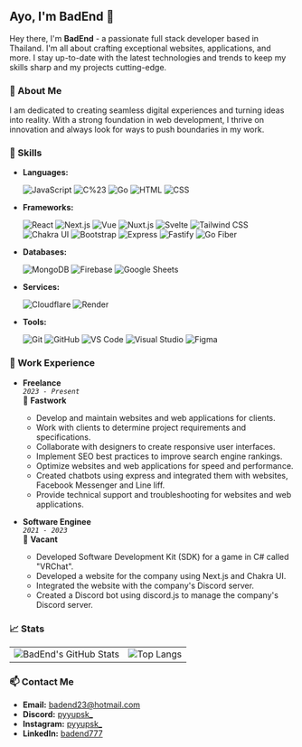 ## Ayo, I'm BadEnd 👋

Hey there, I'm **BadEnd** - a passionate full stack developer based in Thailand. I'm all about crafting exceptional websites, applications, and more. I stay up-to-date with the latest technologies and trends to keep my skills sharp and my projects cutting-edge.

### 📖 About Me

I am dedicated to creating seamless digital experiences and turning ideas into reality. With a strong foundation in web development, I thrive on innovation and always look for ways to push boundaries in my work.

### 🚀 Skills

- **Languages:**

  ![JavaScript](https://img.shields.io/badge/-JavaScript-000?&logo=JavaScript)
  ![C%23](https://img.shields.io/badge/-C%23-000?&logo=C%20Sharp)
  ![Go](https://img.shields.io/badge/-Go-000?&logo=Go)
  ![HTML](https://img.shields.io/badge/-HTML-000?&logo=HTML5)
  ![CSS](https://img.shields.io/badge/-CSS-000?&logo=CSS3)

- **Frameworks:**

  ![React](https://img.shields.io/badge/-React-000?&logo=React)
  ![Next.js](https://img.shields.io/badge/-Next.js-000?&logo=Next.js)
  ![Vue](https://img.shields.io/badge/-Vue-000?&logo=Vue.js)
  ![Nuxt.js](https://img.shields.io/badge/-Nuxt.js-000?&logo=Nuxt.js)
  ![Svelte](https://img.shields.io/badge/-Svelte-000?&logo=Svelte)
  ![Tailwind CSS](https://img.shields.io/badge/-Tailwind%20CSS-000?&logo=Tailwind%20CSS)
  ![Chakra UI](https://img.shields.io/badge/-Chakra%20UI-000?&logo=Chakra%20UI)
  ![Bootstrap](https://img.shields.io/badge/-Bootstrap-000?&logo=Bootstrap)
  ![Express](https://img.shields.io/badge/-Express-000?&logo=Express)
  ![Fastify](https://img.shields.io/badge/-Fastify-000?&logo=Fastify)
  ![Go Fiber](https://img.shields.io/badge/-Go%20Fiber-000?&logo=Go)

- **Databases:**

  ![MongoDB](https://img.shields.io/badge/-MongoDB-000?&logo=MongoDB)
  ![Firebase](https://img.shields.io/badge/-Firebase-000?&logo=Firebase)
  ![Google Sheets](https://img.shields.io/badge/-Google%20Sheets-000?&logo=Google%20Sheets)

- **Services:**

  ![Cloudflare](https://img.shields.io/badge/-Cloudflare-000?&logo=Cloudflare)
  ![Render](https://img.shields.io/badge/-Render-000?&logo=Render)

- **Tools:**

  ![Git](https://img.shields.io/badge/-Git-000?&logo=Git)
  ![GitHub](https://img.shields.io/badge/-GitHub-000?&logo=GitHub)
  ![VS Code](https://img.shields.io/badge/-VS%20Code-000?&logo=Visual%20Studio%20Code)
  ![Visual Studio](https://img.shields.io/badge/-Visual%20Studio-000?&logo=Visual%20Studio)
  ![Figma](https://img.shields.io/badge/-Figma-000?&logo=Figma)

### 💼 Work Experience

- **Freelance** \
   _`2023 - Present`_ \
   📍 **Fastwork**

  - Develop and maintain websites and web applications for clients.
  - Work with clients to determine project requirements and specifications.
  - Collaborate with designers to create responsive user interfaces.
  - Implement SEO best practices to improve search engine rankings.
  - Optimize websites and web applications for speed and performance.
  - Created chatbots using express and integrated them with websites, Facebook Messenger and Line liff.
  - Provide technical support and troubleshooting for websites and web applications.

- **Software Enginee** \
   _`2021 - 2023`_ \
   📍 **Vacant**

  - Developed Software Development Kit (SDK) for a game in C# called "VRChat".
  - Developed a website for the company using Next.js and Chakra UI.
  - Integrated the website with the company's Discord server.
  - Created a Discord bot using discord.js to manage the company's Discord server.

### 📈 Stats

<table>
  <tr>
    <td><img src="https://github-readme-stats.vercel.app/api?username=BadEnd777&show_icons=true&include_all_commits=true&theme=tokyonight&hide_border=true&count_private=true&hide_title=true" alt="BadEnd's GitHub Stats"></td>
    <td><img src="https://github-readme-stats.vercel.app/api/top-langs/?username=BadEnd777&layout=compact&theme=tokyonight&hide_border=true&langs_count=10&hide_title=true" alt="Top Langs"></td>
  </tr>
</table>

### 📫 Contact Me

- **Email:** [badend23@hotmail.com](mailto:badend23@hotmail.com)
- **Discord:** [pyyupsk_](https://discord.com/users/1079117717090611260)
- **Instagram:** [pyyupsk_](https://www.instagram.com/pyyupsk_/)
- **LinkedIn:** [badend777](https://www.linkedin.com/in/badend777/)
